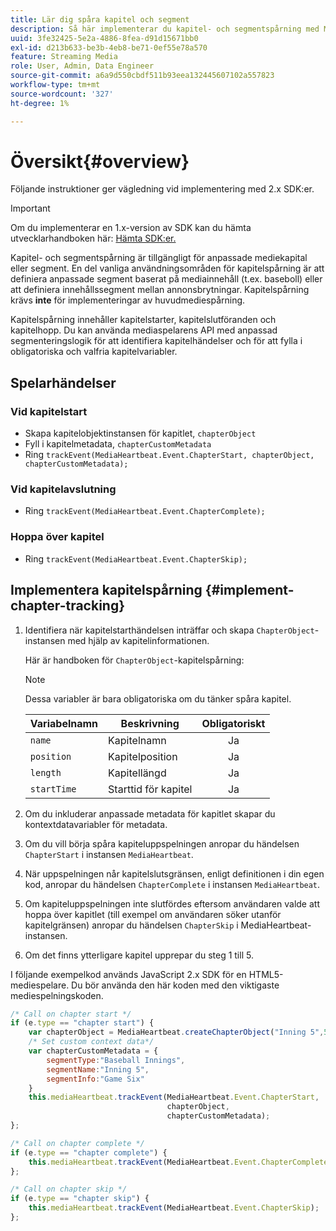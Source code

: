 ```yaml
---
title: Lär dig spåra kapitel och segment
description: Så här implementerar du kapitel- och segmentspårning med Media SDK.
uuid: 3fe32425-5e2a-4886-8fea-d91d15671bb0
exl-id: d213b633-be3b-4eb8-be71-0ef55e78a570
feature: Streaming Media
role: User, Admin, Data Engineer
source-git-commit: a6a9d550cbdf511b93eea132445607102a557823
workflow-type: tm+mt
source-wordcount: '327'
ht-degree: 1%

---
```


# Översikt{#overview}

Följande instruktioner ger vägledning vid implementering med 2.x SDK:er.

>[!IMPORTANT]
> 
> Om du implementerar en 1.x-version av SDK kan du hämta utvecklarhandboken här: [Hämta SDK:er.](/help/getting-started/download-sdks.md)

Kapitel- och segmentspårning är tillgängligt för anpassade mediekapital eller segment. En del vanliga användningsområden för kapitelspårning är att definiera anpassade segment baserat på mediainnehåll (t.ex. baseboll) eller att definiera innehållssegment mellan annonsbrytningar. Kapitelspårning krävs **inte** för implementeringar av huvudmediespårning.

Kapitelspårning innehåller kapitelstarter, kapitelslutföranden och kapitelhopp. Du kan använda mediaspelarens API med anpassad segmenteringslogik för att identifiera kapitelhändelser och för att fylla i obligatoriska och valfria kapitelvariabler.

## Spelarhändelser

### Vid kapitelstart

* Skapa kapitelobjektinstansen för kapitlet, `chapterObject`
* Fyll i kapitelmetadata, `chapterCustomMetadata`
* Ring `trackEvent(MediaHeartbeat.Event.ChapterStart, chapterObject, chapterCustomMetadata);`

### Vid kapitelavslutning

* Ring `trackEvent(MediaHeartbeat.Event.ChapterComplete);`

### Hoppa över kapitel

* Ring `trackEvent(MediaHeartbeat.Event.ChapterSkip);`

## Implementera kapitelspårning {#implement-chapter-tracking}

1. Identifiera när kapitelstarthändelsen inträffar och skapa `ChapterObject`-instansen med hjälp av kapitelinformationen.

   Här är handboken för `ChapterObject`-kapitelspårning:

   >[!NOTE]
   >
   >Dessa variabler är bara obligatoriska om du tänker spåra kapitel.

   | Variabelnamn | Beskrivning | Obligatoriskt |
   | --- | --- | :---: |
   | `name` | Kapitelnamn | Ja |
   | `position` | Kapitelposition | Ja |
   | `length` | Kapitellängd | Ja |
   | `startTime` | Starttid för kapitel | Ja |

1. Om du inkluderar anpassade metadata för kapitlet skapar du kontextdatavariabler för metadata.
1. Om du vill börja spåra kapiteluppspelningen anropar du händelsen `ChapterStart` i instansen `MediaHeartbeat`.
1. När uppspelningen når kapitelslutsgränsen, enligt definitionen i din egen kod, anropar du händelsen `ChapterComplete` i instansen `MediaHeartbeat`.
1. Om kapiteluppspelningen inte slutfördes eftersom användaren valde att hoppa över kapitlet (till exempel om användaren söker utanför kapitelgränsen) anropar du händelsen `ChapterSkip` i MediaHeartbeat-instansen.
1. Om det finns ytterligare kapitel upprepar du steg 1 till 5.

I följande exempelkod används JavaScript 2.x SDK för en HTML5-mediespelare. Du bör använda den här koden med den viktigaste mediespelningskoden.

```js
/* Call on chapter start */
if (e.type == "chapter start") {
    var chapterObject = MediaHeartbeat.createChapterObject("Inning 5",5,500,2500);
    /* Set custom context data*/
    var chapterCustomMetadata = {
        segmentType:"Baseball Innings",
        segmentName:"Inning 5",
        segmentInfo:"Game Six"
    }
    this.mediaHeartbeat.trackEvent(MediaHeartbeat.Event.ChapterStart,  
                                   chapterObject,  
                                   chapterCustomMetadata);
};

/* Call on chapter complete */
if (e.type == "chapter complete") {
    this.mediaHeartbeat.trackEvent(MediaHeartbeat.Event.ChapterComplete);
};

/* Call on chapter skip */
if (e.type == "chapter skip") {
    this.mediaHeartbeat.trackEvent(MediaHeartbeat.Event.ChapterSkip);
};
```
